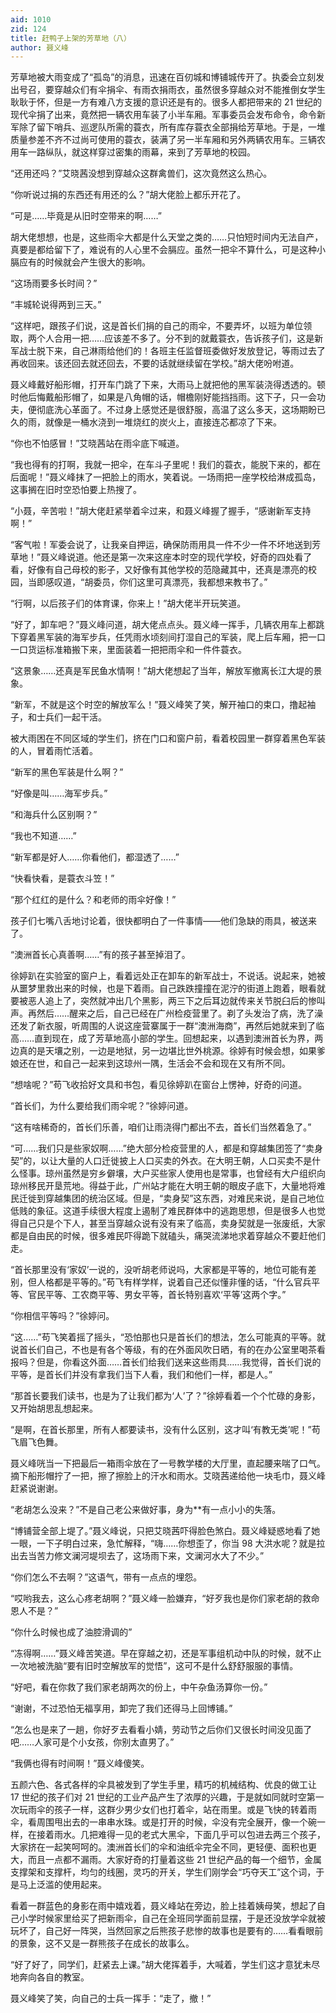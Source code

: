 ```yaml
---
aid: 1010
zid: 124
title: 赶鸭子上架的芳草地（八）
author: 聂义峰
---
```


芳草地被大雨变成了“孤岛”的消息，迅速在百仞城和博铺城传开了。执委会立刻发出号召，要穿越众们有伞捐伞、有雨衣捐雨衣，虽然很多穿越众对不能推倒女学生耿耿于怀，但是一方有难八方支援的意识还是有的。很多人都把带来的 21 世纪的现代伞捐了出来，竟然把一辆农用车装了小半车厢。军事委员会发布命令，命令新军除了留下哨兵、巡逻队所需的蓑衣，所有库存蓑衣全部捐给芳草地。于是，一堆质量参差不齐不过尚可使用的蓑衣，装满了另一半车厢和另外两辆农用车。三辆农用车一路纵队，就这样穿过密集的雨幕，来到了芳草地的校园。

“还用还吗？”艾晓茜没想到穿越众这群禽兽们，这次竟然这么热心。

“你听说过捐的东西还有用还的么？”胡大佬脸上都乐开花了。

“可是……毕竟是从旧时空带来的啊……”

胡大佬想想，也是，这些雨伞大都是什么天堂之类的……只怕短时间内无法自产，真要是都给留下了，难说有的人心里不会膈应。虽然一把伞不算什么，可是这种小膈应有的时候就会产生很大的影响。

“这场雨要多长时间？”

“丰城轮说得两到三天。”

“这样吧，跟孩子们说，这是首长们捐的自己的雨伞，不要弄坏，以班为单位领取，两个人合用一把……应该差不多了。分不到的就戴蓑衣，告诉孩子们，这是新军战士脱下来，自己淋雨给他们的！各班主任监督班委做好发放登记，等雨过去了再收回来。该还回去就还回去，不要的话就继续留在学校。”胡大佬吩咐道。

聂义峰戴好船形帽，打开车门跳了下来，大雨马上就把他的黑军装浇得透透的。顿时他后悔戴船形帽了，如果是八角帽的话，帽檐刚好能挡挡雨。这下子，只一会功夫，便彻底洗心革面了。不过身上感觉还是很舒服，高温了这么多天，这场期盼已久的雨，就像是一桶水浇到一堆烧红的炭火上，直接连芯都凉了下来。

“你也不怕感冒！”艾晓茜站在雨伞底下喊道。

“我也得有的打啊，我就一把伞，在车斗子里呢！我们的蓑衣，能脱下来的，都在后面呢！”聂义峰抹了一把脸上的雨水，笑着说。一场雨把一座学校给淋成孤岛，这事搁在旧时空恐怕要上热搜了。

“小聂，辛苦啦！”胡大佬赶紧举着伞过来，和聂义峰握了握手，“感谢新军支持啊！”

“客气啦！军委会说了，让我亲自押运，确保防雨用具一件不少一件不坏地送到芳草地！”聂义峰说道。他还是第一次来这座本时空的现代学校，好奇的四处看了看，好像有自己母校的影子，又好像有其他学校的范隐藏其中，还真是漂亮的校园，当即感叹道，“胡委员，你们这里可真漂亮，我都想来教书了。”

“行啊，以后孩子们的体育课，你来上！”胡大佬半开玩笑道。

“好了，卸车吧？”聂义峰问道，胡大佬点点头。聂义峰一挥手，几辆农用车上都跳下穿着黑军装的海军步兵，任凭雨水顷刻间打湿自己的军装，爬上后车厢，把一口一口货运标准箱搬下来，里面装着一把把雨伞和一件件蓑衣。

“这景象……还真是军民鱼水情啊！”胡大佬想起了当年，解放军撤离长江大堤的景象。

“新军，不就是这个时空的解放军么！”聂义峰笑了笑，解开袖口的束口，撸起袖子，和士兵们一起干活。

被大雨困在不同区域的学生们，挤在门口和窗户前，看着校园里一群穿着黑色军装的人，冒着雨忙活着。

“新军的黑色军装是什么啊？”

“好像是叫……海军步兵。”

“和海兵什么区别啊？”

“我也不知道……”

“新军都是好人……你看他们，都湿透了……”

“快看快看，是蓑衣斗笠！”

“那个红红的是什么？和老师的雨伞好像！”

孩子们七嘴八舌地讨论着，很快都明白了一件事情——他们急缺的雨具，被送来了。

“澳洲首长心真善啊……”有的孩子甚至掉泪了。

徐婷趴在实验室的窗户上，看着远处正在卸车的新军战士，不说话。说起来，她被从噩梦里救出来的时候，也是下着雨。自己跌跌撞撞在泥泞的街道上跑着，眼看就要被恶人追上了，突然就冲出几个黑影，两三下之后耳边就传来关节脱臼后的惨叫声。再然后……醒来之后，自己已经在广州检疫营里了。剃了头发治了病，洗了澡还发了新衣服，听周围的人说这座营寨属于一群“澳洲海商”，再然后她就来到了临高……直到现在，成了芳草地高小部的学生。回想起来，以遇到澳洲首长为界，两边真的是天壤之别，一边是地狱，另一边堪比世外桃源。徐婷有时候会想，如果爹娘还在世，和自己一起来到这琼州一隅，生活会不会和现在又有所不同。

“想啥呢？”苟飞收拾好文具和书包，看见徐婷趴在窗台上愣神，好奇的问道。

“首长们，为什么要给我们雨伞呢？”徐婷问道。

“这有啥稀奇的，首长们乐善，咱们让雨浇得门都出不去，首长们当然着急了。”

“可……我们只是些家奴啊……”绝大部分检疫营里的人，都是和穿越集团签了“卖身契”的，以让大量的人口迁徙披上人口买卖的外衣。在大明王朝，人口买卖不是什么怪事。琼州虽然是穷乡僻壤，大户买些家人使用也是常事，也曾经有大户组织向琼州移民开垦荒地。得益于此，广州站才能在大明王朝的眼皮子底下，大量地将难民迁徙到穿越集团的统治区域。但是，“卖身契”这东西，对难民来说，是自己地位低贱的象征。这道手续很大程度上遏制了难民群体中的逃跑思想，但是很多人也觉得自己只是个下人，甚至当穿越众说有没有来了临高，卖身契就是一张废纸，大家都是自由民的时候，很多难民吓得跪下就磕头，痛哭流涕地求着穿越众不要赶他们走。

“首长那里没有‘家奴’一说的，没听胡老师说吗，大家都是平等的，地位可能有差别，但人格都是平等的。”苟飞有样学样，说着自己还似懂非懂的话，“什么官兵平等、官民平等、工农商平等、男女平等，首长特别喜欢‘平等’这两个字。”

“你相信平等吗？”徐婷问。

“这……”苟飞笑着摇了摇头，“恐怕那也只是首长们的想法，怎么可能真的平等。就说首长们自己，不也是有各个等级，有的在外面风吹日晒，有的在办公室里喝茶看报吗？但是，你看这外面……首长们给我们送来这些雨具……我觉得，首长们说的平等，是首长们并没有拿我们当下人看，我们和他们一样，都是人。”

“那首长要我们读书，也是为了让我们都为‘人’了？”徐婷看着一个个忙碌的身影，又开始胡思乱想起来。

“是啊，在首长那里，所有人都要读书，没有什么区别，这才叫‘有教无类’呢！”苟飞眉飞色舞。

聂义峰咣当一下把最后一箱雨伞放在了一号教学楼的大厅里，直起腰来喘了口气。摘下船形帽拧了一把，擦了擦脸上的汗水和雨水。艾晓茜递给他一块毛巾，聂义峰赶紧说谢谢。

“老胡怎么没来？”不是自己老公来做好事，身为\*\*有一点小小的失落。

“博铺营全部上堤了。”聂义峰说，只把艾晓茜吓得脸色煞白。聂义峰疑惑地看了她一眼，一下子明白过来，急忙解释，“嗨……你想歪了，你当 98 大洪水呢？就是拉出去当苦力修文澜河堤坝去了，这场雨下来，文澜河水大了不少。”

“你们怎么不去啊？”这语气，带有一点点的埋怨。

“哎哟我去，这么心疼老胡啊？”聂义峰一脸嫌弃，“好歹我也是你们家老胡的救命恩人不是？”

“你什么时候也成了油腔滑调的”

“冻得啊……”聂义峰苦笑道。早在穿越之初，还是军事组机动中队的时候，就不止一次地被洗脑“要有旧时空解放军的觉悟”，这可不是什么舒舒服服的事情。

“好吧，看在你救了我们家老胡两次的份上，中午杂鱼汤算你一份。”

“谢谢，不过恐怕无福享用，卸完了我们还得马上回博铺。”

“怎么也是来了一趟，你好歹去看看小婧，劳动节之后你们又很长时间没见面了吧……人家可是个小女孩，你别太直男了。”

“我俩也得有时间啊！”聂义峰傻笑。

五颜六色、各式各样的伞具被发到了学生手里，精巧的机械结构、优良的做工让 17 世纪的孩子们对 21 世纪的工业产品产生了浓厚的兴趣，于是就如同就时空第一次玩雨伞的孩子一样，这群少男少女们也打着伞，站在雨里。或是飞快的转着雨伞，看周围甩出去的一串串水珠。或是打开的时候，伞没有完全展开，像一个碗一样，在接着雨水。几把难得一见的老式大黑伞，下面几乎可以包进去两三个孩子，大家挤在一起笑呵呵的。澳洲首长们的伞和油纸伞完全不同，更轻便、面积也更大，而且一点都不漏雨。大家好奇的打量着这些 21 世纪产品的每一个细节，金属支撑架和支撑杆，均匀的线圈，灵巧的开关，学生们刚学会“巧夺天工”这个词，于是马上泛滥的使用起来。

看着一群蓝色的身影在雨中嬉戏着，聂义峰站在旁边，脸上挂着姨母笑，想起了自己小学时候家里给买了把新雨伞，自己在全班同学面前显摆，于是还没放学伞就被玩坏了，自己好一阵哭，当然回家之后熊孩子悲惨的故事也是要有的……看看眼前的景象，这不又是一群熊孩子在成长的故事么。

“好了好了，同学们，赶紧去上课。”胡大佬挥着手，大喊着，学生们这才意犹未尽地奔向各自的教室。

聂义峰笑了笑，向自己的士兵一挥手：“走了，撤！”
